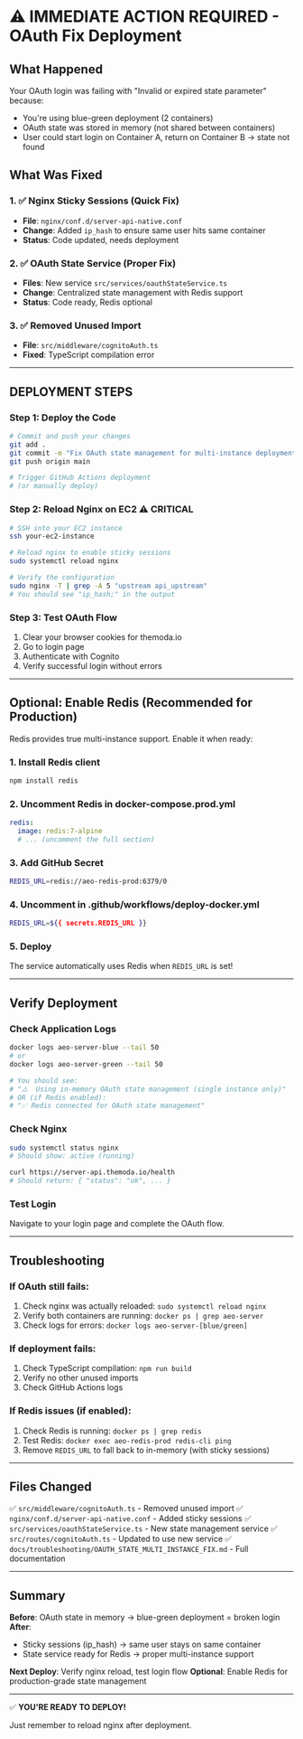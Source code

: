 # ⚠️ IMMEDIATE ACTION REQUIRED - OAuth Fix Deployment

## What Happened

Your OAuth login was failing with "Invalid or expired state parameter" because:

- You're using blue-green deployment (2 containers)
- OAuth state was stored in memory (not shared between containers)
- User could start login on Container A, return on Container B → state not found

## What Was Fixed

### 1. ✅ Nginx Sticky Sessions (Quick Fix)

- **File**: `nginx/conf.d/server-api-native.conf`
- **Change**: Added `ip_hash` to ensure same user hits same container
- **Status**: Code updated, needs deployment

### 2. ✅ OAuth State Service (Proper Fix)

- **Files**: New service `src/services/oauthStateService.ts`
- **Change**: Centralized state management with Redis support
- **Status**: Code ready, Redis optional

### 3. ✅ Removed Unused Import

- **File**: `src/middleware/cognitoAuth.ts`
- **Fixed**: TypeScript compilation error

---

## DEPLOYMENT STEPS

### Step 1: Deploy the Code

```bash
# Commit and push your changes
git add .
git commit -m "Fix OAuth state management for multi-instance deployment"
git push origin main

# Trigger GitHub Actions deployment
# (or manually deploy)
```

### Step 2: Reload Nginx on EC2 ⚠️ CRITICAL

```bash
# SSH into your EC2 instance
ssh your-ec2-instance

# Reload nginx to enable sticky sessions
sudo systemctl reload nginx

# Verify the configuration
sudo nginx -T | grep -A 5 "upstream api_upstream"
# You should see "ip_hash;" in the output
```

### Step 3: Test OAuth Flow

1. Clear your browser cookies for themoda.io
2. Go to login page
3. Authenticate with Cognito
4. Verify successful login without errors

---

## Optional: Enable Redis (Recommended for Production)

Redis provides true multi-instance support. Enable it when ready:

### 1. Install Redis client

```bash
npm install redis
```

### 2. Uncomment Redis in docker-compose.prod.yml

```yaml
redis:
  image: redis:7-alpine
  # ... (uncomment the full section)
```

### 3. Add GitHub Secret

```bash
REDIS_URL=redis://aeo-redis-prod:6379/0
```

### 4. Uncomment in .github/workflows/deploy-docker.yml

```bash
REDIS_URL=${{ secrets.REDIS_URL }}
```

### 5. Deploy

The service automatically uses Redis when `REDIS_URL` is set!

---

## Verify Deployment

### Check Application Logs

```bash
docker logs aeo-server-blue --tail 50
# or
docker logs aeo-server-green --tail 50

# You should see:
# "⚠️  Using in-memory OAuth state management (single instance only)"
# OR (if Redis enabled):
# "✅ Redis connected for OAuth state management"
```

### Check Nginx

```bash
sudo systemctl status nginx
# Should show: active (running)

curl https://server-api.themoda.io/health
# Should return: { "status": "ok", ... }
```

### Test Login

Navigate to your login page and complete the OAuth flow.

---

## Troubleshooting

### If OAuth still fails:

1. Check nginx was actually reloaded: `sudo systemctl reload nginx`
2. Verify both containers are running: `docker ps | grep aeo-server`
3. Check logs for errors: `docker logs aeo-server-[blue/green]`

### If deployment fails:

1. Check TypeScript compilation: `npm run build`
2. Verify no other unused imports
3. Check GitHub Actions logs

### If Redis issues (if enabled):

1. Check Redis is running: `docker ps | grep redis`
2. Test Redis: `docker exec aeo-redis-prod redis-cli ping`
3. Remove `REDIS_URL` to fall back to in-memory (with sticky sessions)

---

## Files Changed

✅ `src/middleware/cognitoAuth.ts` - Removed unused import
✅ `nginx/conf.d/server-api-native.conf` - Added sticky sessions
✅ `src/services/oauthStateService.ts` - New state management service
✅ `src/routes/cognitoAuth.ts` - Updated to use new service
✅ `docs/troubleshooting/OAUTH_STATE_MULTI_INSTANCE_FIX.md` - Full documentation

---

## Summary

**Before**: OAuth state in memory → blue-green deployment = broken login
**After**:

- Sticky sessions (ip_hash) → same user stays on same container
- State service ready for Redis → proper multi-instance support

**Next Deploy**: Verify nginx reload, test login flow
**Optional**: Enable Redis for production-grade state management

---

✅ **YOU'RE READY TO DEPLOY!**

Just remember to reload nginx after deployment.

